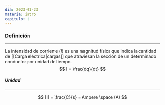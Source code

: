 ```yaml
---
dia: 2023-01-23
materia: intro
capitulo: 1
---
```

### Definición
---
La intensidad de corriente ($I$) es una magnitud física que indica la cantidad de [[Carga eléctrica|cargas]] que atraviesan la sección de un determinado conductor por unidad de tiempo.
$$ I = \frac{dq}{dt} $$

##### Unidad
---
$$ [I] = \frac{C}{s} = Ampere \space (A) $$


